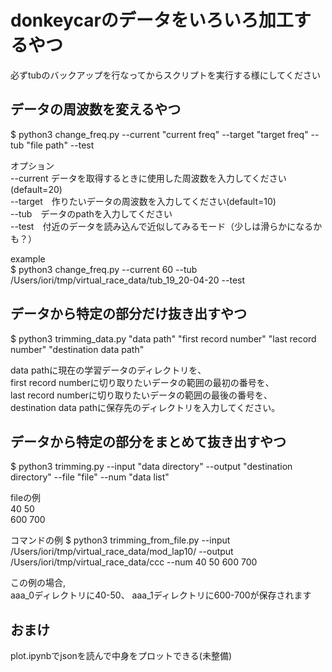 # donkeycarのデータをいろいろ加工するやつ
必ずtubのバックアップを行なってからスクリプトを実行する様にしてください  

## データの周波数を変えるやつ
$ python3 change_freq.py --current "current freq" --target "target freq" --tub "file path" --test

オプション  
--current データを取得するときに使用した周波数を入力してください(default=20)  
--target　作りたいデータの周波数を入力してください(default=10)  
--tub　データのpathを入力してください  
--test　付近のデータを読み込んで近似してみるモード（少しは滑らかになるかも？）  
  
example  
$ python3 change_freq.py --current 60 --tub /Users/iori/tmp/virtual_race_data/tub_19_20-04-20 --test  
## データから特定の部分だけ抜き出すやつ
$ python3 trimming_data.py "data path" "first record number" "last record number" "destination data path"  
  
data pathに現在の学習データのディレクトリを、  
first record numberに切り取りたいデータの範囲の最初の番号を、  
last record numberに切り取りたいデータの範囲の最後の番号を、  
destination data pathに保存先のディレクトリを入力してください。
## データから特定の部分をまとめて抜き出すやつ
$ python3 trimming.py --input "data directory" --output "destination directory" --file "file" --num "data list"   
  
fileの例  
40 50  
600 700  
  
コマンドの例
$ python3 trimming_from_file.py --input /Users/iori/tmp/virtual_race_data/mod_lap10/ --output /Users/iori/tmp/virtual_race_data/ccc --num 40 50 600 700  
  
この例の場合,  
aaa_0ディレクトリに40-50、
aaa_1ディレクトリに600-700が保存されます 
## おまけ
plot.ipynbでjsonを読んで中身をプロットできる(未整備)
